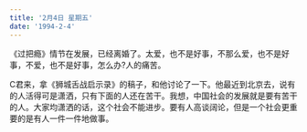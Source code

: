 ```yaml
---
title: '2月4日 星期五'
date: '1994-2-4'
---
```

《过把瘾》情节在发展，已经离婚了。太爱，也不是好事，不那么爱，也不是好事，不爱，也不是好事，怎么办?人的痛苦。

C君来，拿《狮城舌战启示录》的稿子，和他讨论了一下。他最近到北京去，说有的人活得可是潇洒，只有下面的人还在苦干。我想，中国社会的发展就是要有苦干的人。大家均潇洒的话，这个社会不能进步。要有人高谈阔论，但是一个社会更重要的是有人一件一件地做事。